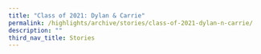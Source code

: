 ```yaml
---
title: "Class of 2021: Dylan & Carrie"
permalink: /highlights/archive/stories/class-of-2021-dylan-n-carrie/
description: ""
third_nav_title: Stories
---
```

